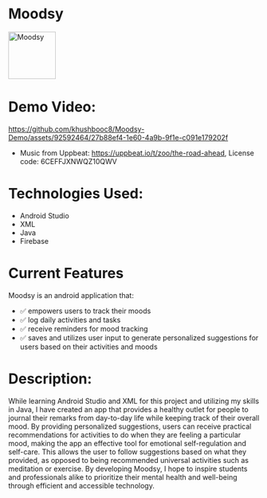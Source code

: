 # Moodsy

<img width="95" alt="Moodsy" src="https://github.com/khushbooc8/Moodsy-Demo/assets/92592464/11dd092c-5af1-4f19-b646-63af3ce2b5e9">

# Demo Video: 

https://github.com/khushbooc8/Moodsy-Demo/assets/92592464/27b88ef4-1e60-4a9b-9f1e-c091e179202f


- Music from Uppbeat: https://uppbeat.io/t/zoo/the-road-ahead, License code: 6CEFFJXNWQZ10QWV


# Technologies Used: 
- Android Studio
- XML
- Java
- Firebase

# Current Features
Moodsy is an android application that:
- ✅ empowers users to track their moods
- ✅ log daily activities and tasks
- ✅ receive reminders for mood tracking
- ✅ saves and utilizes user input to generate personalized suggestions for users based on their activities and moods

# Description:
While learning Android Studio and XML for this project and utilizing my skills in Java, I have created an app that provides a healthy outlet for people to journal their remarks from day-to-day life while keeping track of their overall mood. By providing personalized suggestions, users can receive practical recommendations for activities to do when they are feeling a particular mood, making the app an effective tool for emotional self-regulation and self-care. This allows the user to follow suggestions based on what they provided, as opposed to being recommended universal activities such as meditation or exercise. By developing Moodsy, I hope to inspire students and professionals alike to prioritize their mental health and well-being through efficient and accessible technology.

